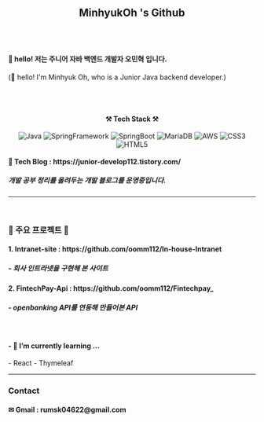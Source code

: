 <h2 align="center">MinhyukOh 's Github</h2>
<br><br>
<h4> 👋 hello! 저는 주니어 자바 백엔드 개발자 오민혁 입니다.</h4>
<p> (👋 hello! I'm Minhyuk Oh, who is a Junior Java backend developer.)</p>
<br><br>

<h4 align="center">⚒ Tech Stack ⚒</h4>
<div style="float:left" align="center">
  <img alt="Java" src ="https://img.shields.io/badge/Java-F7DF1E.svg?&style=for-the-badge&logo=Java&logoColor=070000"/>
  <img alt="SpringFramework" src ="https://img.shields.io/badge/Spring-6DB33F.svg?&style=for-the-badge&logo=Spring&logoColor=F7F4F4"/>
  <img alt="SpringBoot" src ="https://img.shields.io/badge/SpringBoot-6DB33F.svg?&style=for-the-badge&logo=SpringBoot&logoColor=F7F4F4"/>
  <img alt="MariaDB" src ="https://img.shields.io/badge/MariaDB-003545.svg?&style=for-the-badge&logo=MariaDB&logoColor=F7F4F4"/>
  <img alt="AWS" src ="https://img.shields.io/badge/AWS-232F3E.svg?&style=for-the-badge&logo=Amazon AWS&logoColor=F7F4F4"/>
  <img alt="CSS3" src ="https://img.shields.io/badge/CSS3-1572B6.svg?&style=for-the-badge&logo=CSS3&logoColor=F7F4F4"/>
  <img alt="HTML5" src ="https://img.shields.io/badge/HTML5-E34F26.svg?&style=for-the-badge&logo=HTML5&logoColor=F7F4F4"/>
</div>
<hr><br>

<h4>🔗 Tech Blog : https://junior-develop112.tistory.com/ </h4>
<h5>개발 공부 정리를 올려두는 개발 블로그를 운영중입니다.</h5>
<hr><br>

<h3>📖 주요 프로젝트 📖</h3>
<h4>1. Intranet-site : https://github.com/oomm112/In-house-Intranet </h4>
<h5>- 회사 인트라넷을 구현해 본 사이트</h5>

<h4>2. FintechPay-Api : https://github.com/oomm112/Fintechpay_ </h4>
<h5>- openbanking API를 연동해 만들어본 API</h5><br>

<h4>- 🌱 I’m currently learning ... </h4>
- React 
- Thymeleaf

<hr>
<h3> Contact </h3>
<h4>✉ Gmail : rumsk04622@gmail.com</h4>
<!--
**oomm112/oomm112** is a ✨ _special_ ✨ repository because its `README.md` (this file) appears on your GitHub profile.

Here are some ideas to get you started:

- 🔭 I’m currently working on ...

- 👯 I’m looking to collaborate on ...
- 🤔 I’m looking for help with ...
- 💬 Ask me about ...
- 📫 How to reach me: ...
- 😄 Pronouns: ...
- ⚡ Fun fact: ...
-->
